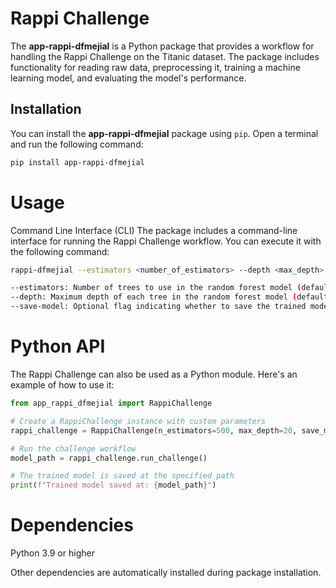 
# Rappi Challenge

The **app-rappi-dfmejial** is a Python package that provides a workflow for handling the Rappi Challenge on the Titanic dataset. The package includes functionality for reading raw data, preprocessing it, training a machine learning model, and evaluating the model's performance.

## Installation

You can install the **app-rappi-dfmejial** package using `pip`. Open a terminal and run the following command:

```bash
pip install app-rappi-dfmejial
```

# Usage
Command Line Interface (CLI)
The package includes a command-line interface for running the Rappi Challenge workflow. You can execute it with the following command:

```bash
rappi-dfmejial --estimators <number_of_estimators> --depth <max_depth> [--save-model]
```
```bash
--estimators: Number of trees to use in the random forest model (default is 500).
--depth: Maximum depth of each tree in the random forest model (default is 20).
--save-model: Optional flag indicating whether to save the trained model.
```

# Python API
The Rappi Challenge can also be used as a Python module. Here's an example of how to use it:

```python
from app_rappi_dfmejial import RappiChallenge

# Create a RappiChallenge instance with custom parameters
rappi_challenge = RappiChallenge(n_estimators=500, max_depth=20, save_model=True)

# Run the challenge workflow
model_path = rappi_challenge.run_challenge()

# The trained model is saved at the specified path
print(f"Trained model saved at: {model_path}")
```

# Dependencies

Python 3.9 or higher

Other dependencies are automatically installed during package installation.

